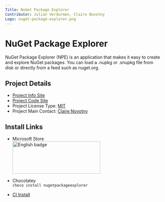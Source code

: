 ```yaml
---
Title: NuGet Package Explorer
Contributor: Julian Verdurmen, Claire Novotny
Logo: nuget-package-explorer.png
---
```


# NuGet Package Explorer

NuGet Package Explorer (NPE) is an application that makes it easy to create and explore NuGet packages. You can load a .nupkg or .snupkg file from disk or directly from a feed such as nuget.org.

## Project Details
* [Project Info Site](https://github.com/NuGetPackageExplorer/NuGetPackageExplorer#readme) 
* [Project Code Site](https://github.com/NuGetPackageExplorer/NuGetPackageExplorer) 
* Project License Type: [MIT](https://github.com/NuGetPackageExplorer/NuGetPackageExplorer/blob/main/LICENSE.txt)
* Project Main Contact: [Claire Novotny](https://github.com/clairernovotny)

## Install Links

* Microsoft Store <br />
  <a href='//www.microsoft.com/store/apps/9wzdncrdmdm3?cid=storebadge&ocid=badge'><img src='https://developer.microsoft.com/store/badges/images/English_get-it-from-MS.png' alt='English badge' width="284" height="104" /></a>

* Chocolatey <br />
  `choco install nugetpackageexplorer`

* [CI Install](https://nugetpackageexplorer.blob.core.windows.net/nightly/install.html)
